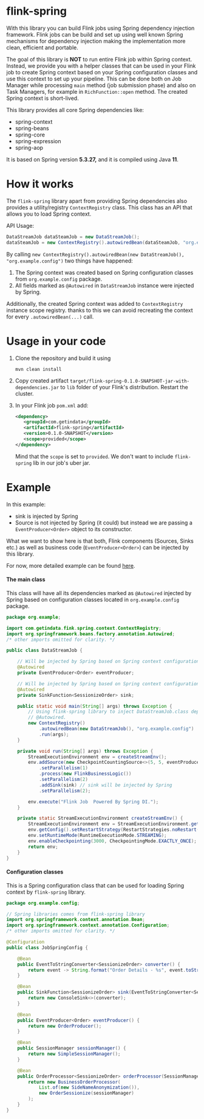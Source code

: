 # flink-spring
With this library you can build Flink jobs using Spring dependency injection framework.
Flink jobs can be build and set up using well known Spring mechanisms for dependency injection
making the implementation more clean, efficient and portable.

The goal of this library is **NOT** to run entire Flink job within Spring context.
Instead, we provide you with a helper classes that can be used in your Flink job to create Spring context
based on your Spring configuration classes and use this context to set up your pipeline. This can be done both on
Job Manager while processing `main` method (job submission phase) and also on Task Managers, for example in
`RichFunction::open` method. The created Spring context is short-lived.

This library provides all core Spring dependencies like:
- spring-context
- spring-beans
- spring-core
- spring-expression
- spring-aop

It is based on Spring version **5.3.27,** and it is compiled using Java **11**.

# How it works
The `flink-spring` library apart from providing Spring dependencies also provides a utility/registry `ContextRegistry` class.
This class has an API that allows you to load Spring context.
 
API Usage:
```java
DataStreamJob dataSteamJob = new DataStreamJob();
dataSteamJob = new ContextRegistry().autowiredBean(dataSteamJob, "org.example.config");
```

By calling `new ContextRegistry().autowiredBean(new DataStreamJob(), "org.example.config")` two things have happened:
1. The Spring context was created based on Spring configuration classes from `org.example.config` package.
2. All fields marked as `@Autowired` in `DataStreamJob` instance were injected by Spring. 

Additionally, the created Spring context was added to `ContextRegistry` instance scope registry.
thanks to this we can avoid recreating the context for every `.autowiredBean(...)` call.

# Usage in your code
1. Clone the repository and build it using
   ```shell
   mvn clean install
   ```

2. Copy created artifact `target/flink-spring-0.1.0-SNAPSHOT-jar-with-dependencies.jar` to `lib` folder
   of your Flink's distribution. Restart the cluster.

3. In your Flink job `pom.xml` add:
   ```xml
   <dependency>
      <groupId>com.getindata</groupId>
      <artifactId>flink-spring</artifactId>
      <version>0.1.0-SNAPSHOT</version>
      <scope>provided</scope>
   </dependency>
   ```
   Mind that the `scope` is set to `provided`. We don't want to include `flink-spring` lib in our job's uber jar.

# Example
In this example:
- sink is injected by Spring
- Source is not injected by Spring (it could) but instead we are passing a `EventProducer<Order>` object
to its constructor.

What we want to show here is that both, Flink components (Sources, Sinks etc.) as well as business code (`EventProducer<Order>`)
can be injected by this library.

For now, more detailed example can be found [here](https://github.com/kristoffSC/flink-using-springDI).

#### The main class
This class will have all its dependencies marked as `@Autowired` injected by Spring based on
configuration classes located in `org.example.config` package.

```java
package org.example;

import com.getindata.fink.spring.context.ContextRegistry;
import org.springframework.beans.factory.annotation.Autowired;
/* other imports omitted for clarity. */

public class DataStreamJob {

    // Will be injected by Spring based on Spring context configuration.
	@Autowired
	private EventProducer<Order> eventProducer;

    // Will be injected by Spring based on Spring context configuration.
	@Autowired
	private SinkFunction<SessionizeOrder> sink;

	public static void main(String[] args) throws Exception {
        // Using flink-spring library to inject DataStreamJob.class dependencies that are marked as
        // @Autowired. 
		new ContextRegistry()
			.autowiredBean(new DataStreamJob(), "org.example.config")
			.run(args);
	}

	private void run(String[] args) throws Exception {
		StreamExecutionEnvironment env = createStreamEnv();
		env.addSource(new CheckpointCountingSource<>(5, 5, eventProducer))
			.setParallelism(1)
			.process(new FlinkBusinessLogic())
			.setParallelism(2)
			.addSink(sink) // sink will be injected by Spring
			.setParallelism(2);

		env.execute("Flink Job  Powered By Spring DI.");
	}

	private static StreamExecutionEnvironment createStreamEnv() {
		StreamExecutionEnvironment env = StreamExecutionEnvironment.getExecutionEnvironment();
		env.getConfig().setRestartStrategy(RestartStrategies.noRestart());
		env.setRuntimeMode(RuntimeExecutionMode.STREAMING);
		env.enableCheckpointing(3000, CheckpointingMode.EXACTLY_ONCE);
		return env;
	}
}
```

#### Configuration classes
This is a Spring configuration class that can be used for loading Spring context by `flink-spring` library.

```java
package org.example.config;

// Spring libraries comes from flink-spring library
import org.springframework.context.annotation.Bean;
import org.springframework.context.annotation.Configuration;
/* other imports omitted for clarity. */

@Configuration
public class JobSpringConfig {

    @Bean
    public EventToStringConverter<SessionizeOrder> converter() {
        return event -> String.format("Order Details - %s", event.toString());
    }

    @Bean
    public SinkFunction<SessionizeOrder> sink(EventToStringConverter<SessionizeOrder> converter) {
        return new ConsoleSink<>(converter);
    }

    @Bean
    public EventProducer<Order> eventProducer() {
        return new OrderProducer();
    }

    @Bean
    public SessionManager sessionManager() {
        return new SimpleSessionManager();
    }

    @Bean
    public OrderProcessor<SessionizeOrder> orderProcessor(SessionManager sessionManager) {
        return new BusinessOrderProcessor(
            List.of(new SideNameAnonymization()),
            new OrderSessionize(sessionManager)
        );
    }
}

```




